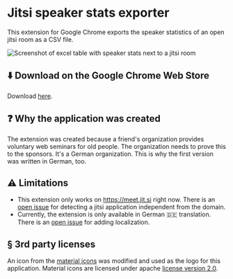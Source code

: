 # Jitsi speaker stats exporter

This extension for Google Chrome exports the speaker statistics of an open jitsi room as a CSV file.

![Screenshot of excel table with speaker stats next to a jitsi room](./screenshot.png)

## ⬇️ Download on the Google Chrome Web Store

Download [here](https://chrome.google.com/webstore/detail/mnokejfahilneembnhjdnpcdjgdklgff).

## ❓ Why the application was created

The extension was created because a friend's organization provides voluntary web seminars for old people. The organization needs to prove this to the sponsors. It's a German organization. This is why the first version was written in German, too.

## ⚠️ Limitations

- This extension only works on https://meet.jit.si right now. There is an [open issue](https://github.com/Robert-Beier/jitsi-speaker-stats-exporter/issues/5) for detecting a jitsi application independent from the domain.
- Currently, the extension is only available in German 🇩🇪 translation. There is an [open issue](https://github.com/Robert-Beier/jitsi-speaker-stats-exporter/issues/3) for adding localization.

## § 3rd party licenses

An icon from the [material icons](https://material.io/resources/icons) was modified and used as the logo for this application. Material icons are licensed under apache [license version 2.0](https://www.apache.org/licenses/LICENSE-2.0.html).
